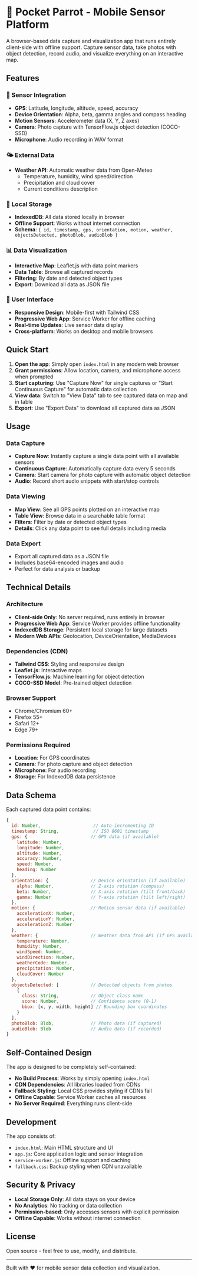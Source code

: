 # 🦜 Pocket Parrot - Mobile Sensor Platform

A browser-based data capture and visualization app that runs entirely client-side with offline support. Capture sensor data, take photos with object detection, record audio, and visualize everything on an interactive map.

## Features

### 📱 Sensor Integration
- **GPS**: Latitude, longitude, altitude, speed, accuracy
- **Device Orientation**: Alpha, beta, gamma angles and compass heading  
- **Motion Sensors**: Accelerometer data (X, Y, Z axes)
- **Camera**: Photo capture with TensorFlow.js object detection (COCO-SSD)
- **Microphone**: Audio recording in WAV format

### 🌤️ External Data
- **Weather API**: Automatic weather data from Open-Meteo
  - Temperature, humidity, wind speed/direction
  - Precipitation and cloud cover
  - Current conditions description

### 💾 Local Storage
- **IndexedDB**: All data stored locally in browser
- **Offline Support**: Works without internet connection
- **Schema**: `{ id, timestamp, gps, orientation, motion, weather, objectsDetected, photoBlob, audioBlob }`

### 📊 Data Visualization
- **Interactive Map**: Leaflet.js with data point markers
- **Data Table**: Browse all captured records
- **Filtering**: By date and detected object types
- **Export**: Download all data as JSON file

### 🎨 User Interface
- **Responsive Design**: Mobile-first with Tailwind CSS
- **Progressive Web App**: Service Worker for offline caching
- **Real-time Updates**: Live sensor data display
- **Cross-platform**: Works on desktop and mobile browsers

## Quick Start

1. **Open the app**: Simply open `index.html` in any modern web browser
2. **Grant permissions**: Allow location, camera, and microphone access when prompted
3. **Start capturing**: Use "Capture Now" for single captures or "Start Continuous Capture" for automatic data collection
4. **View data**: Switch to "View Data" tab to see captured data on map and in table
5. **Export**: Use "Export Data" to download all captured data as JSON

## Usage

### Data Capture
- **Capture Now**: Instantly capture a single data point with all available sensors
- **Continuous Capture**: Automatically capture data every 5 seconds
- **Camera**: Start camera for photo capture with automatic object detection
- **Audio**: Record short audio snippets with start/stop controls

### Data Viewing
- **Map View**: See all GPS points plotted on an interactive map
- **Table View**: Browse data in a searchable table format  
- **Filters**: Filter by date or detected object types
- **Details**: Click any data point to see full details including media

### Data Export
- Export all captured data as a JSON file
- Includes base64-encoded images and audio
- Perfect for data analysis or backup

## Technical Details

### Architecture
- **Client-side Only**: No server required, runs entirely in browser
- **Progressive Web App**: Service Worker provides offline functionality
- **IndexedDB Storage**: Persistent local storage for large datasets
- **Modern Web APIs**: Geolocation, DeviceOrientation, MediaDevices

### Dependencies (CDN)
- **Tailwind CSS**: Styling and responsive design
- **Leaflet.js**: Interactive maps
- **TensorFlow.js**: Machine learning for object detection
- **COCO-SSD Model**: Pre-trained object detection

### Browser Support
- Chrome/Chromium 60+
- Firefox 55+
- Safari 12+
- Edge 79+

### Permissions Required
- **Location**: For GPS coordinates
- **Camera**: For photo capture and object detection
- **Microphone**: For audio recording
- **Storage**: For IndexedDB data persistence

## Data Schema

Each captured data point contains:

```javascript
{
  id: Number,                    // Auto-incrementing ID
  timestamp: String,             // ISO 8601 timestamp
  gps: {                        // GPS data (if available)
    latitude: Number,
    longitude: Number,
    altitude: Number,
    accuracy: Number,
    speed: Number,
    heading: Number
  },
  orientation: {                // Device orientation (if available)
    alpha: Number,              // Z-axis rotation (compass)
    beta: Number,               // X-axis rotation (tilt front/back)
    gamma: Number               // Y-axis rotation (tilt left/right)
  },
  motion: {                     // Motion sensor data (if available)
    accelerationX: Number,
    accelerationY: Number,
    accelerationZ: Number
  },
  weather: {                    // Weather data from API (if GPS available)
    temperature: Number,
    humidity: Number,
    windSpeed: Number,
    windDirection: Number,
    weatherCode: Number,
    precipitation: Number,
    cloudCover: Number
  },
  objectsDetected: [            // Detected objects from photos
    {
      class: String,            // Object class name
      score: Number,            // Confidence score (0-1)
      bbox: [x, y, width, height] // Bounding box coordinates
    }
  ],
  photoBlob: Blob,              // Photo data (if captured)
  audioBlob: Blob               // Audio data (if recorded)
}
```

## Self-Contained Design

The app is designed to be completely self-contained:

- **No Build Process**: Works by simply opening `index.html`
- **CDN Dependencies**: All libraries loaded from CDNs
- **Fallback Styling**: Local CSS provides styling if CDNs fail
- **Offline Capable**: Service Worker caches all resources
- **No Server Required**: Everything runs client-side

## Development

The app consists of:

- `index.html`: Main HTML structure and UI
- `app.js`: Core application logic and sensor integration
- `service-worker.js`: Offline support and caching
- `fallback.css`: Backup styling when CDN unavailable

## Security & Privacy

- **Local Storage Only**: All data stays on your device
- **No Analytics**: No tracking or data collection
- **Permission-based**: Only accesses sensors with explicit permission
- **Offline Capable**: Works without internet connection

## License

Open source - feel free to use, modify, and distribute.

---

Built with ❤️ for mobile sensor data collection and visualization.
